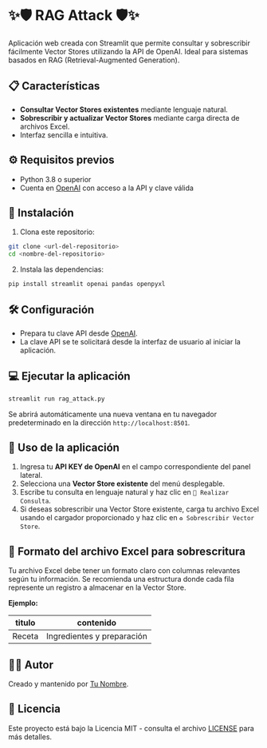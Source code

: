 # ✨🛡️ RAG Attack 🛡️✨

Aplicación web creada con Streamlit que permite consultar y sobrescribir fácilmente Vector Stores utilizando la API de OpenAI. Ideal para sistemas basados en RAG (Retrieval-Augmented Generation).

## 📋 Características

- **Consultar Vector Stores existentes** mediante lenguaje natural.
- **Sobrescribir y actualizar Vector Stores** mediante carga directa de archivos Excel.
- Interfaz sencilla e intuitiva.

## ⚙️ Requisitos previos

- Python 3.8 o superior
- Cuenta en [OpenAI](https://platform.openai.com/) con acceso a la API y clave válida

## 🚀 Instalación

1. Clona este repositorio:

```bash
git clone <url-del-repositorio>
cd <nombre-del-repositorio>
```

2. Instala las dependencias:

```bash
pip install streamlit openai pandas openpyxl
```

## 🛠️ Configuración

- Prepara tu clave API desde [OpenAI](https://platform.openai.com/api-keys).
- La clave API se te solicitará desde la interfaz de usuario al iniciar la aplicación.

## 💻 Ejecutar la aplicación

```bash
streamlit run rag_attack.py
```

Se abrirá automáticamente una nueva ventana en tu navegador predeterminado en la dirección `http://localhost:8501`.

## 📖 Uso de la aplicación

1. Ingresa tu **API KEY de OpenAI** en el campo correspondiente del panel lateral.
2. Selecciona una **Vector Store existente** del menú desplegable.
3. Escribe tu consulta en lenguaje natural y haz clic en `🚀 Realizar Consulta`.
4. Si deseas sobrescribir una Vector Store existente, carga tu archivo Excel usando el cargador proporcionado y haz clic en `♻️ Sobrescribir Vector Store`.

## 📂 Formato del archivo Excel para sobrescritura

Tu archivo Excel debe tener un formato claro con columnas relevantes según tu información. Se recomienda una estructura donde cada fila represente un registro a almacenar en la Vector Store.

**Ejemplo:**

| titulo | contenido  |
|--------|------------|
| Receta | Ingredientes y preparación |

## 🧑‍💻 Autor

Creado y mantenido por [Tu Nombre](https://github.com/tuusuario).

## 📜 Licencia

Este proyecto está bajo la Licencia MIT - consulta el archivo [LICENSE](LICENSE) para más detalles.

